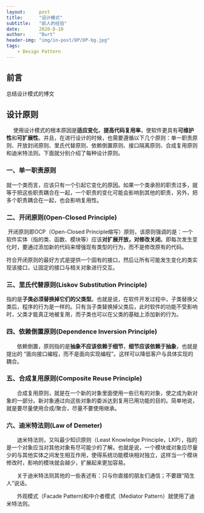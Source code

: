 ```yaml
---
layout:     post
title:      "设计模式"
subtitle:   "前人的经验"
date:       2020-8-10
author:     "Burt"
header-img: "img/in-post/DP/DP-bg.jpg"
tags:
    - Design Pattern
---
```






## 前言

总结设计模式的博文





## 设计原则

　	使用设计模式的根本原因是**适应变化**，**提高代码复用率**，使软件更具有**可维护性**和**可扩展性**。并且，在进行设计的时候，也需要遵循以下几个原则：单一职责原则、开放封闭原则、里氏代替原则、依赖倒置原则、接口隔离原则、合成复用原则和迪米特法则。下面就分别介绍了每种设计原则。

### 一、单一职责原则

​		就一个类而言，应该只有一个引起它变化的原因。如果一个类承担的职责过多，就等于把这些职责耦合在一起，一个职责的变化可能会影响到其他的职责，另外，把多个职责耦合在一起，也会影响复用性。

### 二、开闭原则(Open-Closed Principle)

​		开闭原则即OCP（Open-Closed Principle缩写）原则，该原则强调的是：一个软件实体（指的类、函数、模块等）应该**对扩展开放，对修改关闭**。即每次发生变化时，要通过添加新的代码来增强现有类型的行为，而不是修改原有的代码。

​		符合开闭原则的最好方式是提供一个固有的接口，然后让所有可能发生变化的类实现该接口，让固定的接口与相关对象进行交互。

### 三、里氏代替原则(Liskov Substitution Principle)

​		指的是**子类必须替换掉它们的父类型**。也就是说，在软件开发过程中，子类替换父类后，程序的行为是一样的。只有当子类替换掉父类后，此时软件的功能不受影响时，父类才能真正地被复用，而子类也可以在父类的基础上添加新的行为。

### 四、依赖倒置原则(Dependence Inversion Principle)

　　依赖倒置，原则指的是**抽象不应该依赖于细节**，**细节应该依赖于抽象**，也就是提出的 “面向接口编程，而不是面向实现编程”。这样可以降低客户与具体实现的耦合。

### 五、合成复用原则(Composite Reuse Principle)

　　合成复用原则，就是在一个新的对象里面使用一些已有的对象，使之成为新对象的一部分。新对象通过向这些对象的委派达到复用已用功能的目的。简单地说，就是要尽量使用合成/聚合，尽量不要使用继承。

### 六、迪米特法则(Law of Demeter)

　　迪米特法则，又叫最少知识原则（Least Knowledge  Principle，LKP），指的是一个对象应当对其他对象有尽可能少的了解。也就是说，一个模块或对象应尽量少的与其他实体之间发生相互作用，使得系统功能模块相对独立，这样当一个模块修改时，影响的模块就会越少，扩展起来更加容易。

　　关于迪米特法则其他的一些表述有：只与你直接的朋友们通信；不要跟“陌生人”说话。

　　外观模式（Facade Pattern)和中介者模式（Mediator Pattern）就使用了迪米特法则。